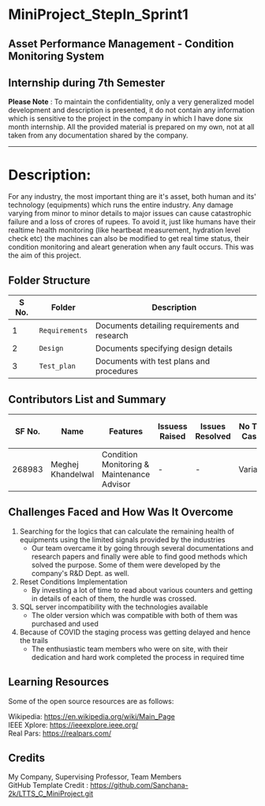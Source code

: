 # MiniProject_StepIn_Sprint1
## Asset Performance Management - Condition Monitoring System
## Internship during 7th Semester
**Please Note** : To maintain the confidentiality, only a very generalized model development and description is presented, it do not contain any information which is sensitive to the project in the company in which I have done six month internship. All the provided material is prepared on my own, not at all taken from any documentation shared by the company. 

---------------------------------------------------------------------------------------------------------------------------------------------------------

# Description: 
For any industry, the most important thing are it's asset, both human and its' technology (equipments) which runs the entire industry. Any damage varying from minor to minor details to major issues can cause catastrophic failure and a loss of crores of rupees. To avoid it, just like humans have their realtime health monitoring (like heartbeat measurement, hydration level check etc) the machines can also be modified to get real time status, their condition monitoring and aleart generation when any fault occurs. This was the aim of this project.

## Folder Structure
S No. |Folder          | Description
------|----------------|------------------------------------------
1    |`Requirements`   | Documents detailing requirements and research
2    |`Design`         | Documents specifying design details
3    |`Test_plan`      | Documents with test plans and procedures

## Contributors List and Summary

SF No. |  Name   |    Features    | Issuess Raised |Issues Resolved|No Test Cases|Test Case Pass
-------|---------|----------------|----------------|---------------|-------------|--------------
268983 |Meghej Khandelwal | Condition Monitoring & Maintenance Advisor | - | - | Variable | All |

## Challenges Faced and How Was It Overcome
1. Searching for the logics that can calculate the remaining health of equipments using the limited signals provided by the industries
   - Our team overcame it by going through several documentations and research papers and finally were able to find good methods which solved the purpose. Some of them were developed by the company's R&D Dept. as well. 
2. Reset Conditions Implementation 
   - By investing a lot of time to read about various counters and getting in details of each of them, the hurdle was crossed.
3. SQL server incompatibility with the technologies available
   - The older version which was compatible with both of them was purchased and used 
4. Because of COVID the staging process was getting delayed and hence the trails
   - The enthusiastic team members who were on site, with their dedication and hard work completed the process in required time



## Learning Resources
Some of the open source resources are as follows:  

Wikipedia: https://en.wikipedia.org/wiki/Main_Page  
IEEE Xplore: https://ieeexplore.ieee.org/  
Real Pars: https://realpars.com/

## Credits  
My Company, Supervising Professor, Team Members  
GitHub Template Credit : https://github.com/Sanchana-2k/LTTS_C_MiniProject.git




